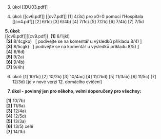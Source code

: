 3. úkol
	[[DU03.pdf]]
 
 
 
 4. úkol: 
[[cv6.pdf]] [[cv7.pdf]]
 [1] 4/3c) pro x0=0 pomocí l'Hospitala  [[cv4.pdf]]
 [2] 6/1c)
 [3] 6/4b)
 [4] 7/1c)
 [5] 7/2b)
 [6] 7/4b)
 [7] 7/5d


**5. úkol:**  
[[cv8.pdf]][[cv9.pdf]]
 **[1]** 8/1ijkl)  
 **[2]** 8/4cgko)   [ podívejte se na komentář u výsledků příkladu 8/4) ]  
 **[3]** 8/5cgk)   [ podívejte se na komentář u výsledků příkladu 8/5) ]  
 **[4]** 8/6d)  
 **[5]** 9/2a)  
 **[6]** 9/4b)  
 **[7]** 9/4h)


6. úkol:
 [1] 10/1c)
 [2] 10/2b)
 [3] 10/4ac)
 [4] 11/2bd)
 [5] 11/3ab)
 [6] 11/5c)
 [7] 12/3d)    [je v nové verzi 12. domácího cvičení]

  **7. úkol - povinný jen pro někoho, velmi doporučený pro všechny:**  

 **[1]** 10/7b)  
 **[2]** 11/6a)  
 **[3]** 12/4a)  
 **[4]** 12/5d)  
 **[5]** 13/3a)  
 **[6]** 13/5) celé  
 **[7]** 14/1b)